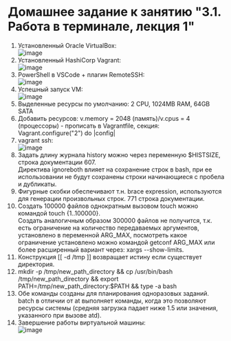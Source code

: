 # Домашнее задание к занятию "3.1. Работа в терминале, лекция 1"

1. Установленный Oracle VirtualBox:  
  ![image](https://user-images.githubusercontent.com/105848432/172354339-57ff23a0-1d54-438f-bcfb-61bc5e547b46.png)  
2. Установленный HashiCorp Vagrant:  
  ![image](https://user-images.githubusercontent.com/105848432/172354240-60db30d8-59d3-4f41-bd70-af7927929cfd.png)  
3. PowerShell в VSCode + плагин RemoteSSH:  
  ![image](https://user-images.githubusercontent.com/105848432/173374252-993141bf-cb33-4a2c-9aaa-3edecac09641.png)  
4. Успешный запуск VM:  
  ![image](https://user-images.githubusercontent.com/105848432/172360213-12723c89-2e1d-44b9-bf5e-fe99f0c42780.png)  
5. Выделенные ресурсы по умолчанию: 2 CPU, 1024MB RAM, 64GB SATA  
6. Добавить ресурсов: v.memory = 2048 (память)/v.cpus = 4 (процессоры) - прописать в Vagrantfile, секция: Vagrant.configure("2") do |config|  
7. vagrant ssh:  
  ![image](https://user-images.githubusercontent.com/105848432/172360374-9fcc4928-6757-4cbb-b40b-a7b118cdbee6.png)
8. Задать длину журнала history можно через переменную $HISTSIZE, строка документации 607.  
Директива ignoreboth влияет на сохранение строк в bash, при ее использовании не будут сохранены строки начинающиеся с пробела и дубликаты.  
9. Фигурные скобки обеспечивают т.н. brace expression, используются для генерации произвольных строк. 771 строка документации.
10. Создать 100000 файлов однократным вызовом touch можно командой touch {1..100000}.  
Создать аналогичным образом 300000 файлов не получится, т.к. есть ограничение на количество передаваемых аргументов, установлено в переменной ARG_MAX, посмотреть какое ограничение установлено можно командой getconf ARG_MAX или более расширенный вариант через: xargs --show-limits.  
11. Конструкция [[ -d /tmp ]] возвращает истину если существует директория.  
12. mkdir -p /tmp/new_path_directory && cp /usr/bin/bash /tmp/new_path_directory && export PATH=/tmp/new_path_directory:$PATH && type -a bash  
13. Обе команды созданы для планирования одноразовых заданий. batch в отличии от at выполняет команды, когда это позволяют ресурсы системы (средняя загрузка падает ниже 1.5 или значения, указанного при вызове atd).  
14. Завершение работы виртуальной машины:  
![image](https://user-images.githubusercontent.com/105848432/173359558-b2897f09-80b8-4fda-98ca-af57e53a6fbd.png)  

